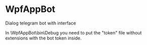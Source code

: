 # WpfAppBot
Dialog telegram bot with interface

In \WpfAppBot\bin\Debug you need to put the "token" file without extensions with the bot token inside.
